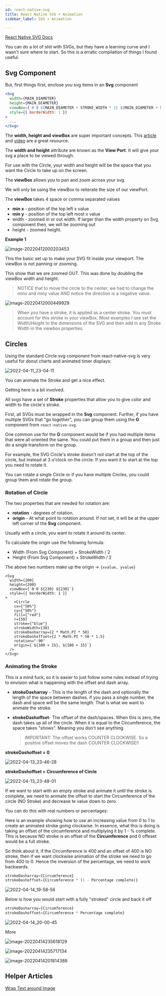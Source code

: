 ```yaml
---
id: react-native-svg
title: React Native SVG + Animation
sidebar_label: SVG + Animation

---
```


[React Native SVG Docs](https://github.com/react-native-svg/react-native-svg)

You can do a lot of shit with SVGs, but they have a learning curve and I wasn't sure where to start.  So this is a erratic compilation of things I found useful.

## Svg Component

But, first things first, enclose you svg items in an **Svg** component

```jsx
<Svg
  width={MAIN_DIAMETER}
  height={MAIN_DIAMETER}
  viewBox={`0 0 ${MAIN_DIAMETER + STROKE_WIDTH * 2} ${MAIN_DIAMETER + STROKE_WIDTH * 2}`}
  style={{ borderWidth: 1 }}
> 
  ...
</Svg>
```

The **width, height and viewBox** are super important concepts.  This [article](https://webdesign.tutsplus.com/tutorials/svg-viewport-and-viewbox-for-beginners--cms-30844) and [video](https://www.youtube.com/watch?v=6LCUStriM_o&t=686s) are a great resource.

The **width and height** attribute are known as the **View Port**. It will give your svg a place to be viewed through.  

For use with the Circle, your width and height will be the space that you want the Circle to take up on the screen. 

The **viewBox** allows you to pan and zoom across your svg.

We will only be using the viewBox to reiterate the size of our viewPort.  

The **viewBox** takes 4 space or comma separated values

- **min x** - position of the top left  x value
- **min y** - position of the top left most x value
- width - zoomed in or out width.  If larger than the width property on Svg component then, we will be zooming out
- height - zoomed height.

**Example 1**

![image-20220412000203453](../assets/react-native-svg-circle-002.png)

This the basic set up to make your SVG fit inside your viewport.  The viewBox is not panning or zooming.



This show that we are zoomed OUT.  This was done by doubling the viewBox width and height.

> NOTICE that to move the circle to the center, we had to change the minx and miny value AND notice the direction is a negative value.

![image-20220412000449929](../assets/react-native-svg-circle-003.png)

> 
>
> When you have a stroke, it is applied as a center stroke. You must account for this stroke in your viewBox.  Most examples I see set the Width/Height to the dimensions of the SVG and then add in any Stroke Width in the viewbox properties.



## Circles

Using the standard Circle svg component from react-native-svg is very useful for donut charts and animated timer displays:

![2022-04-11_23-04-11](../assets/react-native-svg-circle-001.png)

You can animate the Stroke and get a nice effect.

Getting here is a bit involved.

All svgs have a set of **Stroke** properties that allow you to give color and width to the circle's stroke.

First, all SVGs must be wrapped in the **Svg** component.  Further, if you have multiple SVGs that "go together", you can group them using the **G** component from `react-native-svg`.

One common use for the **G** component would be if you had multiple items that were all oriented the same.  You could put them in a group and then just do a single transform on the group.

For example, the SVG Circle's stroke doesn't not start at the top of the circle, but instead at 3 o'clock on the circle.  If you want it to start at the top you need to rotate it.  

You can rotate a single Circle or if you have multiple Circles, you could group them and rotate the group.

### Rotation of Circle

The two properties that are needed for rotation are:

- **rotation** - degrees of rotation.
- **origin** - At what point to rotation around.  If not set, it will be at the upper left corner of the **Svg** component.

Usually with a circle, you want to rotate it around its center.  

To calculate the origin use the following formula:

- Width (From Svg Component) + StrokeWidth / 2
- Height (From Svg Component) + StrokeWidth / 2

The above two numbers make up the origin -> `{xvalue, yvalue}`

```tsx
<Svg
  width={200}
  height={200}
  viewBox={`0 0 ${230} ${230}`}
  style={{ borderWidth: 1 }}
>
	<Circle
    cx={"50%"}
    cy={"50%"}
    fill={"red"}
    r={50}
    stroke={"blue"}
    strokeWidth={30}
    strokeDasharray={2 * Math.PI * 50}
    strokeDashoffset={2 * Math.PI * 50 * 1.5}
    rotation="-90"
    origin={`${100 + 15}, ${100 + 15}`}
  />
</Svg>
```

### Animating the Stroke

This is a mind fuck, so it is easier to just follow some rules instead of trying to envision what is happening with the offset and dash array.

- **strokeDasharray** - This is the length of the dash and optionally the length of the space between dashes.  if you pass a single number, the dash and space will be the same length.  That is what we want to animate the stroke.

- **strokeDashoffset**- The offset of the dash/spaces.  When this is zero, the dash takes up all of the circle.  When it is equal to the Circumference, the space takes "shows".  Meaning you don't see anything.

  > IMPORTANT: The offset works COUNTER CLOCKWISE.  So a positive offset moves the dash COUNTER CLOCKWISE!!

**strokeDashoffset = 0**

![2022-04-13_23-46-28](../assets/react-native-svg-circle-004.png)

**strokeDashoffset = Circumference of Circle**

![2022-04-13_23-48-01](../assets/react-native-svg-circle-005.png)

If we want to start with an empty stroke and animate it until the stroke is complete, we need to animate the offset to start the Circumference of the circle (NO Stroke) and decrease te value down to zero.

You can do this with real numbers or percentages:

Here is an example showing how to use an increasing value from 0 to 1 to create an animated stroke going clockwise.  In essence, what this is doing is taking an offset of the circumference and multiplying it by 1 - % complete.  This is because NO stroke is an offset of the **Circumference** and 0 offeset would be a full stroke.

So think about it, if the Circumference is 400 and an offset of 400 is NO stroke, then if we want clockwise animation of the stroke we need to go from 400 to 0.  Hence the inversion of the percentage, we need to work backwards.

```javascript
strokeDasharray={Circumference}
strokeDashoffset={Circumference * (1 - Percentage complete)}
```



![2022-04-14_19-58-56](../assets/react-native-svg-circle-006.png)

Below is how you would start with a fully "stroked" circle and back it off

```javascript
strokeDasharray={Circumference}
strokeDashoffset={Circumference * Percentage complete}
```



![2022-04-14_20-00-45](../assets/react-native-svg-circle-007.png)

More 

![image-20220414235618129](../assets/react-native-svg-circle-010.png)



![image-20220414235717134](/Users/markmccoid/Documents/Programming/myCodeDocs/docs/assets/react-native-svg-circle-011.png)





![image-20220414201814388](../assets/react-native-svg-circle-008.png)

## Helper Articles



[Wrap Text around Image](https://github.com/react-native-svg/react-native-svg/issues/972)

